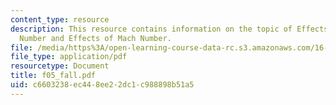 ```yaml
---
content_type: resource
description: This resource contains information on the topic of Effects of Reynolds
  Number and Effects of Mach Number.
file: /media/https%3A/open-learning-course-data-rc.s3.amazonaws.com/16-01-unified-engineering-i-ii-iii-iv-fall-2005-spring-2006/c6603238ec448ee22dc1c988898b51a5_f05_fall.pdf
file_type: application/pdf
resourcetype: Document
title: f05_fall.pdf
uid: c6603238-ec44-8ee2-2dc1-c988898b51a5
---
```

